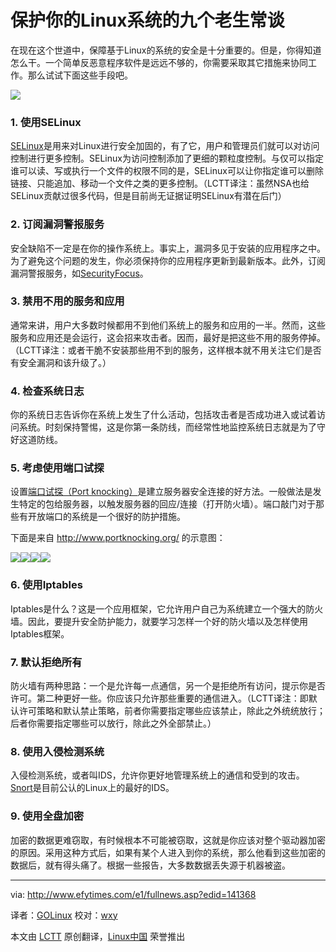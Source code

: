 保护你的Linux系统的九个老生常谈
================================================================================
在现在这个世道中，保障基于Linux的系统的安全是十分重要的。但是，你得知道怎么干。一个简单反恶意程序软件是远远不够的，你需要采取其它措施来协同工作。那么试试下面这些手段吧。

![](http://www.efytimes.com/admin/useradmin/photo/2Rak10143PM6172014.jpeg)

### 1. 使用SELinux ###

[SELinux][1]是用来对Linux进行安全加固的，有了它，用户和管理员们就可以对访问控制进行更多控制。SELinux为访问控制添加了更细的颗粒度控制。与仅可以指定谁可以读、写或执行一个文件的权限不同的是，SELinux可以让你指定谁可以删除链接、只能追加、移动一个文件之类的更多控制。（LCTT译注：虽然NSA也给SELinux贡献过很多代码，但是目前尚无证据证明SELinux有潜在后门）

### 2. 订阅漏洞警报服务 ###

安全缺陷不一定是在你的操作系统上。事实上，漏洞多见于安装的应用程序之中。为了避免这个问题的发生，你必须保持你的应用程序更新到最新版本。此外，订阅漏洞警报服务，如[SecurityFocus][2]。

### 3. 禁用不用的服务和应用 ###

通常来讲，用户大多数时候都用不到他们系统上的服务和应用的一半。然而，这些服务和应用还是会运行，这会招来攻击者。因而，最好是把这些不用的服务停掉。（LCTT译注：或者干脆不安装那些用不到的服务，这样根本就不用关注它们是否有安全漏洞和该升级了。）

### 4. 检查系统日志 ###

你的系统日志告诉你在系统上发生了什么活动，包括攻击者是否成功进入或试着访问系统。时刻保持警惕，这是你第一条防线，而经常性地监控系统日志就是为了守好这道防线。

### 5. 考虑使用端口试探 ###

设置[端口试探（Port knocking）][4]是建立服务器安全连接的好方法。一般做法是发生特定的包给服务器，以触发服务器的回应/连接（打开防火墙）。端口敲门对于那些有开放端口的系统是一个很好的防护措施。

下面是来自 http://www.portknocking.org/ 的示意图：

![](http://www.portknocking.org/images/portknocking-explained-01.png)![](http://www.portknocking.org/images/portknocking-explained-02.png)![](http://www.portknocking.org/images/portknocking-explained-03.png)![](http://www.portknocking.org/images/portknocking-explained-04.png)

### 6. 使用Iptables ###

Iptables是什么？这是一个应用框架，它允许用户自己为系统建立一个强大的防火墙。因此，要提升安全防护能力，就要学习怎样一个好的防火墙以及怎样使用Iptables框架。

### 7. 默认拒绝所有 ###

防火墙有两种思路：一个是允许每一点通信，另一个是拒绝所有访问，提示你是否许可。第二种更好一些。你应该只允许那些重要的通信进入。（LCTT译注：即默认许可策略和默认禁止策略，前者你需要指定哪些应该禁止，除此之外统统放行；后者你需要指定哪些可以放行，除此之外全部禁止。）

### 8. 使用入侵检测系统 ###

入侵检测系统，或者叫IDS，允许你更好地管理系统上的通信和受到的攻击。[Snort][3]是目前公认的Linux上的最好的IDS。

### 9. 使用全盘加密 ###

加密的数据更难窃取，有时候根本不可能被窃取，这就是你应该对整个驱动器加密的原因。采用这种方式后，如果有某个人进入到你的系统，那么他看到这些加密的数据后，就有得头痛了。根据一些报告，大多数数据丢失源于机器被盗。

--------------------------------------------------------------------------------

via: http://www.efytimes.com/e1/fullnews.asp?edid=141368

译者：[GOLinux](https://github.com/GOLinux) 校对：[wxy](https://github.com/wxy)

本文由 [LCTT](https://github.com/LCTT/TranslateProject) 原创翻译，[Linux中国](http://linux.cn/) 荣誉推出

[1]:http://selinuxproject.org/page/Main_Page
[2]:http://www.securityfocus.com/rss/vulnerabilities.xml
[3]:http://www.snort.org/
[4]:http://en.wikipedia.org/wiki/Port_knocking
